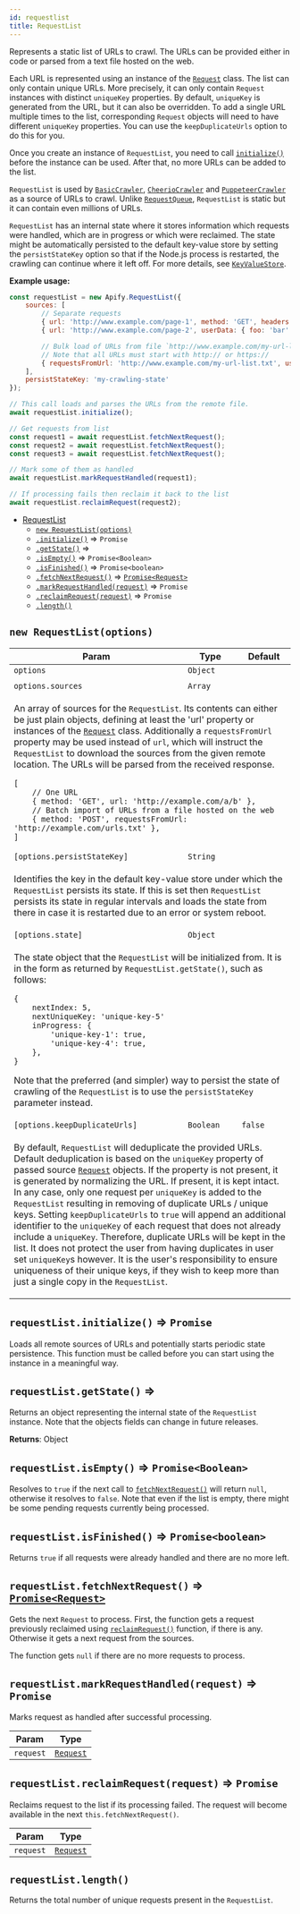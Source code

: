 ```yaml
---
id: requestlist
title: RequestList
---
```

<a name="RequestList"></a>

Represents a static list of URLs to crawl.
The URLs can be provided either in code or parsed from a text file hosted on the web.

Each URL is represented using an instance of the [``Request``](request) class.
The list can only contain unique URLs. More precisely, it can only contain `Request` instances
with distinct `uniqueKey` properties. By default, `uniqueKey` is generated from the URL, but it can also be overridden.
To add a single URL multiple times to the list,
corresponding `Request` objects will need to have different `uniqueKey` properties.
You can use the `keepDuplicateUrls` option to do this for you.

Once you create an instance of `RequestList`, you need to call [``initialize()``](#RequestList+initialize)
before the instance can be used. After that, no more URLs can be added to the list.

`RequestList` is used by [``BasicCrawler``](basiccrawler), [``CheerioCrawler``](cheeriocrawler)
and [``PuppeteerCrawler``](puppeteercrawler) as a source of URLs to crawl.
Unlike [``RequestQueue``](requestqueue), `RequestList` is static but it can contain even millions of URLs.

`RequestList` has an internal state where it stores information which requests were handled,
which are in progress or which were reclaimed.
The state might be automatically persisted to the default key-value store by setting the `persistStateKey` option
so that if the Node.js process is restarted,
the crawling can continue where it left off. For more details, see [``KeyValueStore``](keyvaluestore).

**Example usage:**

```javascript
const requestList = new Apify.RequestList({
    sources: [
        // Separate requests
        { url: 'http://www.example.com/page-1', method: 'GET', headers: {} },
        { url: 'http://www.example.com/page-2', userData: { foo: 'bar' }},

        // Bulk load of URLs from file `http://www.example.com/my-url-list.txt`
        // Note that all URLs must start with http:// or https://
        { requestsFromUrl: 'http://www.example.com/my-url-list.txt', userData: { isFromUrl: true } },
    ],
    persistStateKey: 'my-crawling-state'
});

// This call loads and parses the URLs from the remote file.
await requestList.initialize();

// Get requests from list
const request1 = await requestList.fetchNextRequest();
const request2 = await requestList.fetchNextRequest();
const request3 = await requestList.fetchNextRequest();

// Mark some of them as handled
await requestList.markRequestHandled(request1);

// If processing fails then reclaim it back to the list
await requestList.reclaimRequest(request2);
```


* [RequestList](requestlist)
    * [`new RequestList(options)`](#new_RequestList_new)
    * [`.initialize()`](#RequestList+initialize) ⇒ <code>Promise</code>
    * [`.getState()`](#RequestList+getState) ⇒
    * [`.isEmpty()`](#RequestList+isEmpty) ⇒ <code>Promise&lt;Boolean&gt;</code>
    * [`.isFinished()`](#RequestList+isFinished) ⇒ <code>Promise&lt;boolean&gt;</code>
    * [`.fetchNextRequest()`](#RequestList+fetchNextRequest) ⇒ [<code>Promise&lt;Request&gt;</code>](request)
    * [`.markRequestHandled(request)`](#RequestList+markRequestHandled) ⇒ <code>Promise</code>
    * [`.reclaimRequest(request)`](#RequestList+reclaimRequest) ⇒ <code>Promise</code>
    * [`.length()`](#RequestList+length)

<a name="new_RequestList_new"></a>

## `new RequestList(options)`
<table>
<thead>
<tr>
<th>Param</th><th>Type</th><th>Default</th>
</tr>
</thead>
<tbody>
<tr>
<td><code>options</code></td><td><code>Object</code></td><td></td>
</tr>
<tr>
<td colspan="3"></td></tr><tr>
<td><code>options.sources</code></td><td><code>Array</code></td><td></td>
</tr>
<tr>
<td colspan="3"><p>An array of sources for the <code>RequestList</code>. Its contents can either be just plain objects,
 defining at least the &#39;url&#39; property or instances of the <a href="request"><code>Request</code></a> class.
 Additionally a <code>requestsFromUrl</code> property may be used instead of <code>url</code>,
 which will instruct the <code>RequestList</code> to download the sources from the given remote location.
 The URLs will be parsed from the received response.</p>
<pre><code class="lang-javascript">[
    // One URL
    { method: &#39;GET&#39;, url: &#39;http://example.com/a/b&#39; },
    // Batch import of URLs from a file hosted on the web
    { method: &#39;POST&#39;, requestsFromUrl: &#39;http://example.com/urls.txt&#39; },
]
</code></pre>
</td></tr><tr>
<td><code>[options.persistStateKey]</code></td><td><code>String</code></td><td></td>
</tr>
<tr>
<td colspan="3"><p>Identifies the key in the default key-value store under which the <code>RequestList</code> persists its state.
  If this is set then <code>RequestList</code>
  persists its state in regular intervals and loads the state from there in case it is restarted
  due to an error or system reboot.</p>
</td></tr><tr>
<td><code>[options.state]</code></td><td><code>Object</code></td><td></td>
</tr>
<tr>
<td colspan="3"><p>The state object that the <code>RequestList</code> will be initialized from.
  It is in the form as returned by <code>RequestList.getState()</code>, such as follows:</p>
<pre><code class="lang-javascript">{
    nextIndex: 5,
    nextUniqueKey: &#39;unique-key-5&#39;
    inProgress: {
        &#39;unique-key-1&#39;: true,
        &#39;unique-key-4&#39;: true,
    },
}
</code></pre>
<p>  Note that the preferred (and simpler) way to persist the state of crawling of the <code>RequestList</code>
  is to use the <code>persistStateKey</code> parameter instead.</p>
</td></tr><tr>
<td><code>[options.keepDuplicateUrls]</code></td><td><code>Boolean</code></td><td><code>false</code></td>
</tr>
<tr>
<td colspan="3"><p>By default, <code>RequestList</code> will deduplicate the provided URLs. Default deduplication is based
  on the <code>uniqueKey</code> property of passed source <a href="request"><code>Request</code></a> objects. If the property is not present,
  it is generated by normalizing the URL. If present, it is kept intact. In any case, only one request per <code>uniqueKey</code> is added
  to the <code>RequestList</code> resulting in removing of duplicate URLs / unique keys.
  Setting <code>keepDuplicateUrls</code> to <code>true</code> will append an additional identifier to the <code>uniqueKey</code>
  of each request that does not already include a <code>uniqueKey</code>. Therefore, duplicate
  URLs will be kept in the list. It does not protect the user from having duplicates in user set
  <code>uniqueKey</code>s however. It is the user&#39;s responsibility to ensure uniqueness of their unique keys,
  if they wish to keep more than just a single copy in the <code>RequestList</code>.</p>
</td></tr></tbody>
</table>
<a name="RequestList+initialize"></a>

## `requestList.initialize()` ⇒ <code>Promise</code>
Loads all remote sources of URLs and potentially starts periodic state persistence.
This function must be called before you can start using the instance in a meaningful way.

<a name="RequestList+getState"></a>

## `requestList.getState()` ⇒
Returns an object representing the internal state of the `RequestList` instance.
Note that the objects fields can change in future releases.

**Returns**: Object  
<a name="RequestList+isEmpty"></a>

## `requestList.isEmpty()` ⇒ <code>Promise&lt;Boolean&gt;</code>
Resolves to `true` if the next call to [``fetchNextRequest()``](#RequestList+fetchNextRequest)
will return `null`, otherwise it resolves to `false`.
Note that even if the list is empty, there might be some pending requests currently being processed.

<a name="RequestList+isFinished"></a>

## `requestList.isFinished()` ⇒ <code>Promise&lt;boolean&gt;</code>
Returns `true` if all requests were already handled and there are no more left.

<a name="RequestList+fetchNextRequest"></a>

## `requestList.fetchNextRequest()` ⇒ [<code>Promise&lt;Request&gt;</code>](request)
Gets the next `Request` to process. First, the function gets a request previously reclaimed
using [``reclaimRequest()``](#RequestList+reclaimRequest) function, if there is any.
Otherwise it gets a next request from the sources.

The function gets `null` if there are no more
requests to process.

<a name="RequestList+markRequestHandled"></a>

## `requestList.markRequestHandled(request)` ⇒ <code>Promise</code>
Marks request as handled after successful processing.

<table>
<thead>
<tr>
<th>Param</th><th>Type</th>
</tr>
</thead>
<tbody>
<tr>
<td><code>request</code></td><td><code><a href="request">Request</a></code></td>
</tr>
<tr>
</tr></tbody>
</table>
<a name="RequestList+reclaimRequest"></a>

## `requestList.reclaimRequest(request)` ⇒ <code>Promise</code>
Reclaims request to the list if its processing failed.
The request will become available in the next `this.fetchNextRequest()`.

<table>
<thead>
<tr>
<th>Param</th><th>Type</th>
</tr>
</thead>
<tbody>
<tr>
<td><code>request</code></td><td><code><a href="request">Request</a></code></td>
</tr>
<tr>
</tr></tbody>
</table>
<a name="RequestList+length"></a>

## `requestList.length()`
Returns the total number of unique requests present in the `RequestList`.

